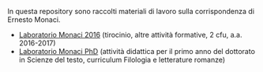 In questa repository sono raccolti materiali di lavoro sulla corrispondenza di Ernesto Monaci.

- [Laboratorio Monaci 2016](https://github.com/elespdn/laboratorio-monaci/tree/master/laboratorioMonaci2016) (tirocinio, altre attività formative, 2 cfu, a.a. 2016-2017)
- [Laboratorio Monaci PhD](https://github.com/elespdn/laboratorio-monaci/tree/master/laboratorioMonaciPhD) (attività didattica per il primo anno del dottorato in Scienze del testo, curriculum Filologia e letterature romanze)